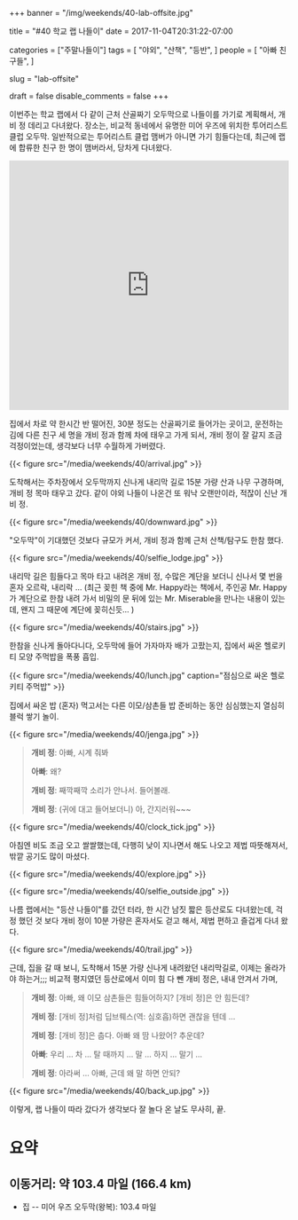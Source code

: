 +++
banner = "/img/weekends/40-lab-offsite.jpg"

title = "#40 학교 랩 나들이"
date = 2017-11-04T20:31:22-07:00

categories = ["주말나들이"]
tags = [
    "야외",
    "산책",
    "등반",
]
people = [
    "아빠 친구들",
]

slug = "lab-offsite"

draft = false
disable_comments = false
+++

이번주는 학교 랩에서 다 같이 근처 산골짜기 오두막으로 나들이를 가기로 계획해서,
개비 정 데리고 다녀왔다.
장소는, 비교적 동네에서 유명한 미어 우즈에 위치한 투어리스트 클럽 오두막.
일반적으로는 투어리스트 클럽 맴버가 아니면 가기 힘들다는데, 최근에 랩에 합류한
친구 한 명이 맴버라서, 당차게 다녀왔다.

<!--more-->

<iframe
src="https://www.google.com/maps/embed?pb=!1m18!1m12!1m3!1d3148.375492564637!2d-122.57050150469043!3d37.89828511436595!2m3!1f0!2f0!3f0!3m2!1i1024!2i768!4f13.1!3m3!1m2!1s0x0%3A0x309a39b3818cccb2!2sNature+Friends+Tourist+Club+San+Francisco!5e0!3m2!1sen!2sus!4v1509853195919"
width="100%" height="450" frameborder="0" style="border:0"
allowfullscreen></iframe>

집에서 차로 약 한시간 반 떨어진, 30분 정도는 산골짜기로 들어가는  곳이고,
운전하는 김에 다른 친구 세 명을 개비 정과 함께 차에 태우고 가게 되서,
개비 정이 잘 갈지 조금 걱정이었는데,
생각보다 너무 수월하게 가버렸다.

{{< figure src="/media/weekends/40/arrival.jpg" >}}

도착해서는 주차장에서 오두막까지 신나게 내리막 길로 15분 가량 산과 나무
구경하며, 개비 정 목마 태우고 갔다. 같이 야외 나들이 나온건 또 워낙 오랜만이라,
적잖이 신난 개비 정.

{{< figure src="/media/weekends/40/downward.jpg" >}}

"오두막"이 기대했던 것보다 규모가 커서, 개비 정과 함께 근처 산책/탐구도
한참 했다.

{{< figure src="/media/weekends/40/selfie_lodge.jpg" >}}

내리막 길은 힘들다고 목마 타고 내려온 개비 정, 수많은 계단을 보더니 신나서
몇 번을 혼자 오르락, 내리락 … (최근 꽂힌 책 중에 Mr. Happy라는 책에서, 주인공
Mr. Happy가 계단으로 한참 내려 가서 비밀의 문 뒤에 있는 Mr. Miserable을 만나는
내용이 있는데, 왠지 그 때문에 계단에 꽂히신듯… )

{{< figure src="/media/weekends/40/stairs.jpg" >}}

한참을 신나게 돌아다니다, 오두막에 들어 가자마자 배가 고팠는지, 집에서 싸온
헬로키티 모양 주먹밥을 폭풍 흡입.

{{< figure src="/media/weekends/40/lunch.jpg"
  caption="점심으로 싸온 헬로키티 주먹밥" >}}

집에서 싸온 밥 (혼자) 먹고서는 다른 이모/삼촌들 밥 준비하는 동안 심심했는지
열심히 블럭 쌓기 놀이.

{{< figure src="/media/weekends/40/jenga.jpg" >}}

> **개비 정**: 아빠, 시계 줘봐
>
> **아빠**: 왜?
>
> **개비 정**: 째깍째깍 소리가 안나서. 들어볼래.
>
> **개비 정**: (귀에 대고 들어보더니) 아, 간지러워~~~

{{< figure src="/media/weekends/40/clock_tick.jpg" >}}

아침엔 비도 조금 오고 쌀쌀했는데, 다행히 낮이 지나면서 해도 나오고 제법
따뜻해져서, 밖깥 공기도 많이 마셨다.

{{< figure src="/media/weekends/40/explore.jpg" >}}

{{< figure src="/media/weekends/40/selfie_outside.jpg" >}}

나름 랩에서는 "등산 나들이"를 갔던 터라, 한 시간 남짓 짧은 등산로도 다녀왔는데,
걱정 했던 것 보다 개비 정이 10분 가량은 혼자서도 걷고 해서, 제법 편하고
즐겁게 다녀 왔다.

{{< figure src="/media/weekends/40/trail.jpg" >}}

근데, 집을 갈 때 보니, 도착해서 15분 가량 신나게 내려왔던 내리막길로, 이제는
올라가야 하는거;;; 비교적 평지였던 등산로에서 이미 힘 다 뺀 개비 정은, 내내
안겨서 가며,

> **개비 정**: 아빠, 왜 이모 삼촌들은 힘들어하지? [개비 정]은 안 힘든데?
>
> **개비 정**: [개비 정]처럼 딥브뤠스(역: 심호흡)하면 괜찮을 텐데 …
>
> **개비 정**: [개비 정]은 춥다. 아빠 왜 땀 나왔어? 추운데?
>
> **아빠**: 우리 … 차 … 탈 때까지 … 말 … 하지 … 말기 …
>
> **개비 정**: 아라써 … 아빠, 근데 왜 말 하면 안되?

{{< figure src="/media/weekends/40/back_up.jpg" >}}

이렇게, 랩 나들이 따라 갔다가 생각보다 잘 놀다 온 날도 무사히, 끝.

# 요약

## 이동거리: 약 103.4 마일 (166.4 km)

- 집 -- 미어 우즈 오두막(왕복): 103.4 마일

